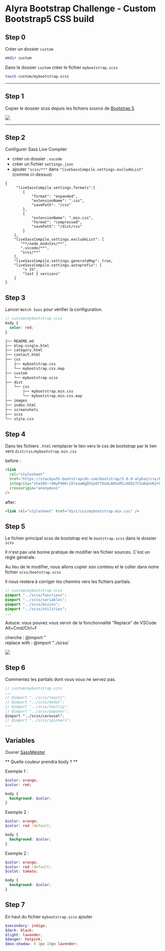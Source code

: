 # Alyra Bootstrap Challenge - Custom Bootstrap5 CSS build

## Step 0

Créer un dossier `custom`

```bash
mkdir custom
```

Dans le dossier `custom` créer le fichier `mybootstrap.scss`

```bash
touch custom/mybootstrap.scss
```

---

## Step 1

Copier le dossier scss depuis les fichiers source de [Bootstrap 5](https://www.dropbox.com/s/q3hj2vzhkm6kkwl/Screenshot%202020-06-30%2012.46.45.png?dl=0)

![](https://wptemplates.pehaa.com/assets/alyra/b5source.png)

---

## Step 2

Configurer Sass Live Compiler

- créer un dossier `.vscode`
- créer un fichier `settings.json`
- ajouter `"scss/**"` dans `"liveSassCompile.settings.excludeList"` (comme ci-dessus)

```
{
     "liveSassCompile.settings.formats":[
        {
            "format": "expanded",
            "extensionName": ".css",
            "savePath": "/css"
        },
        {
            "extensionName": ".min.css",
            "format": "compressed",
            "savePath": "/dist/css"
        }
    ],
    "liveSassCompile.settings.excludeList": [
       "**/node_modules/**",
       ".vscode/**",
       "scss/**"
    ],
    "liveSassCompile.settings.generateMap": true,
    "liveSassCompile.settings.autoprefix": [
        "> 1%",
        "last 2 versions"
    ]
}
```

## Step 3

Lancer `Watch Sass` pour vérifier la configuration.

```scss
// custom/mybootstrap.scss
body {
  color: red;
}
```

```bash
├── README.md
├── blog-single.html
├── category.html
├── contact.html
├── css
│   ├── mybootstrap.css
│   └── mybootstrap.css.map
├── custom
│   └── mybootstrap.scss
├── dist
│   └── css
│       ├── mybootstrap.min.css
│       └── mybootstrap.min.css.map
├── images
├── index.html
├── screenshots
├── scss
└── style.css
```

## Step 4

Dans les fichiers `.html` remplacer le lien vers le css de bootstrap par le lien vers `dist/css/mybootstrap.min.css`

before :

```html
<link
  rel="stylesheet"
  href="https://stackpath.bootstrapcdn.com/bootstrap/5.0.0-alpha1/css/bootstrap.min.css"
  integrity="sha384-r4NyP46KrjDleawBgD5tp8Y7UzmLA05oM1iAEQ17CSuDqnUK2+k9luXQOfXJCJ4I"
  crossorigin="anonymous"
/>
```

after:

```html
<link rel="stylesheet" href="dist/css/mybootstrap.min.css" />
```

## Step 5

Le fichier principal scss de bootstrap est le `bootstrap.scss` dans le dossier `scss`

Il n'est pas une bonne pratique de modifier les fichier sources. C'est un règle générale.

Au lieu de le modifier, nous allons copier son contenu et le coller dans notre fichier `scss/bootstrap.scss`

Il nous restera à corriger les chemins vers les fichiers partials.

```scss
// custom/mybootstrap.scss
@import "../scss/functions";
@import "../scss/variables";
@import "../scss/mixins";
@import "../scss/utilities";
...
```

Astuce: vous pouvez vous servir de la fonctionnalité "Replace" de VSCode Alt+Cmd/Ctrl+F

cherche : @import "  
replace with : @import "../scss/

![](https://wptemplates.pehaa.com/assets/alyra/replace.png)

## Step 6

Commentez les partials dont vous vous ne servez pas.

```scss
// custom/mybootstrap.scss
...
// @import "../scss/toasts";
// @import "../scss/modal";
// @import "../scss/tooltip";
// @import "../scss/popover";
@import "../scss/carousel";
// @import "../scss/spinners";
...

```

## Variables

Ouvrer [SassMeister](https://www.sassmeister.com/)

** Quelle couleur prendra body ? **

Exemple 1 :

```scss
$color: orange;
$color: red;

body {
  background: $color;
}
```

Exemple 2 :

```scss
$color: orange;
$color: red !default;

body {
  background: $color;
}
```

Exemple 2 :

```scss
$color: orange;
$color: red !default;
$colot: tomato;

body {
  background: $color;
}
```

## Step 7

En haut du fichier `mybootstrap.scss` ajouter

```scss
$secondary: indigo;
$dark: black;
$light: lavender;
$danger: hotpink;
$box-shadow: 0 2px 10px lavender;
```
